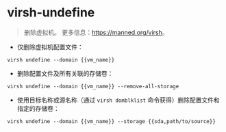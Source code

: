 # virsh-undefine

> 删除虚拟机。
> 更多信息：<https://manned.org/virsh>。

- 仅删除虚拟机配置文件：

`virsh undefine --domain {{vm_name}}`

- 删除配置文件及所有关联的存储卷：

`virsh undefine --domain {{vm_name}} --remove-all-storage`

- 使用目标名称或源名称（通过 `virsh domblklist` 命令获得）删除配置文件和指定的存储卷：

`virsh undefine --domain {{vm_name}} --storage {{sda,path/to/source}}`